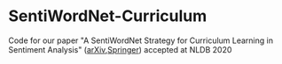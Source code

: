 # SentiWordNet-Curriculum

Code for our paper "A SentiWordNet Strategy for Curriculum Learning in Sentiment Analysis" ([arXiv](https://arxiv.org/abs/2005.04749),[Springer](https://link.springer.com/chapter/10.1007/978-3-030-51310-8_16)) accepted at NLDB 2020
